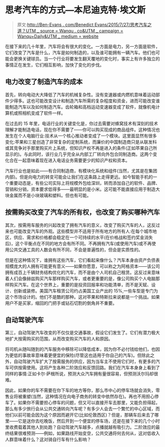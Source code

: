 # 思考汽车的方式—本尼迪克特·埃文斯

> 原文:[http://Ben-Evans . com/Benedict Evans/2015/7/27/思考汽车之道？UTM _ source = Wanqu . co&UTM _ campaign = Wanqu+Daily&UTM _ medium = website](http://ben-evans.com/benedictevans/2015/7/27/ways-to-think-about-cars?utm_source=wanqu.co&utm_campaign=Wanqu+Daily&utm_medium=website)

在接下来的几十年里，汽车将会有很大的变化。一方面是电力，另一方面是软件，它们改变了汽车是什么，汽车是如何制造的，以及谁可能拥有一辆汽车。他们也可能会更换关键球员。当一个行业将要发生翻天覆地的变化时，事实上有许多独立的事情正在发生，它们相互影响，加快了变化的步伐。

## 电力改变了制造汽车的成本

首先，转向电动大大降低了汽车的机械复杂性。没有变速器或内燃机意味着运动部件少得多。这也可能改变设计和制造汽车所需的复杂程度和资金，进而可能改变谁能制造汽车以及如何制造汽车。齿轮箱和高档运动变速器变成了软件，就像机电计算机或照相机变成了软件一样。

在过去的 15 年里，电话行业的关键变化是，你过去需要对蜂窝技术有深刻的技术理解才能制造电话，现在你不需要了——你可以购买现成的商品组件。这种情况也发生在个人电脑行业:技术从一个核心推动者变成了一个模块。这里面显然有很多变化:苹果和三星创造了非常复杂的定制系统，而廉价的中国制造商只是从联发科或其竞争对手那里购买片上系统，但知识产权不再是进入的条件(正如苹果自己所显示的)。与此同时，该行业几乎完全从内部工厂转向外包合同制造商。这两个变化合在一起意味着现在进入电话业务需要更少的知识产权和资本。

汽车行业也是如此——有合同制造商，有模块化系统和组件(当然，尤其是在集团内部)。但是向电力的转变可能会让我们在这条路上走得更远。如今智能手机的一个重要动态是，有些公司实际上将规模外包给深圳，转而添加自己的软件、品牌、营销和分销，资本要求低得多——最明显的是小米。这可能不能直接应用于制造大块金属而不是小块玻璃和塑料。但也有可能。

## 按需购买改变了汽车的所有权，也改变了购买哪种汽车

其次，按需用车服务的兴起改变了拥有汽车的意义，改变了购买汽车的人，这反过来也可能改变汽车的外观。这些模型并不适用于所有地方的所有人:在每个城市地区，供应、需求和价格都会稳定在一个可持续的水平(在价格战和签约奖金消失后)，这个平衡点在不同的地方会有所不同。不再拥有汽车(或使用汽车)或不再使用公共交通工具的人数会有所不同，不会是普遍性的，但会是实质性的。

但是在这种情况下，谁拥有这些汽车，它们看起来像什么？汽车本身由资产负债表规模庞大的人拥有可能更有意义——如果你愿意，可以称之为阿格资本——该公司拥有成百上千辆财务结构优化的汽车，而不是由个人司机自己租赁。这反过来意味着人们会像赫兹购买汽车那样购买汽车，或者更重要的是，像公司购买个人电脑那样购买汽车。在这个世界上，重要的是投资回报率和功能清单，而不是天赋、设计、创新或装修。美国汽车租赁公司约占美国工业产出的 15%,一些车型是专门为这个市场设计的。他们不是酷的那种。这对苹果和特斯拉来说都是一个挑战。如果用户不是买家，缩回的门把手或钻石切割的倒角并不重要。

## 自动驾驶汽车

第三，自动驾驶汽车改变的不仅仅是交通事故，假设它们发生了。它们有潜力极大地扩大按需购买的范围，从而改变购买汽车的人和原因。

将司机从随叫随到的汽车服务中移除可以降低成本，因为你不必付钱给他们，也因为更低的事故率意味着更便宜的保险(尽管这也适用于你自己的汽车)。但除此之外，自动驾驶汽车扩大了按需服务的供应，因为当车主不使用它们时，有更多的汽车可供按需使用。这将产生各种二阶效应和反馈回路。我们在汽车本身身上看到了同样的事情:正如卡尔·萨根所说，预测大众汽车拥有量很容易，但预测沃尔玛却很难。

因此，如果你的车不需要在你下车的地方等你，那么市中心的停车场就会消失，零售业将被重塑(当然，这种情况在向电子商务的转变中依然存在)。再也不用担心停车了。如果你不需要担心停车的问题，但又可以直接开车去那里，又能负担得起，那么有多少旅行会从公共交通转向汽车呢？有多少人会去一个繁忙的中心区域，而他们以前可能会因为这个原因而避开它(比如伦敦西区)？但是，那辆车后来去了哪里——它是送你去吃晚饭，然后开到一个便宜的停车场，还是在接下来的几个小时里收费载着其他人到处跑？自动驾驶汽车越多，点播就越有吸引力。二阶效应的最终结果很难预测——例如，如果路线开始变空，公共交通将何去何从，这对低收入人群意味着什么？这对骑自行车有什么影响？